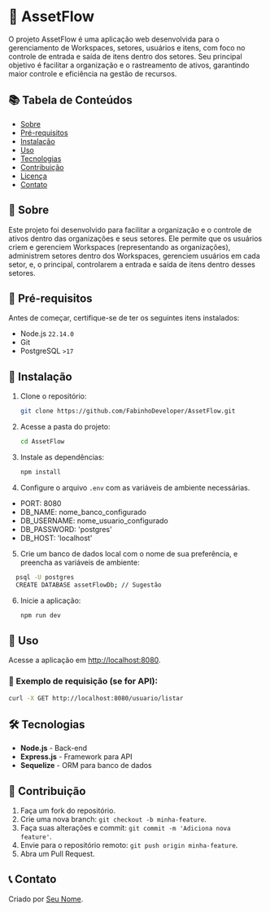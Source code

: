 # 📌 AssetFlow

O projeto AssetFlow é uma aplicação web desenvolvida para o gerenciamento de Workspaces, setores, usuários e itens, com foco no controle de entrada e saída de itens dentro dos setores. 
Seu principal objetivo é facilitar a organização e o rastreamento de ativos, garantindo maior controle e eficiência na gestão de recursos.

## 📚 Tabela de Conteúdos
- [Sobre](#sobre)
- [Pré-requisitos](#pré-requisitos)
- [Instalação](#instalação)
- [Uso](#uso)
- [Tecnologias](#tecnologias)
- [Contribuição](#contribuição)
- [Licença](#licença)
- [Contato](#contato)

## 📖 Sobre
Este projeto foi desenvolvido para facilitar a organização e o controle de ativos dentro das organizações e seus setores. Ele permite que os usuários criem e gerenciem Workspaces (representando as organizações), 
administrem setores dentro dos Workspaces, gerenciem usuários em cada setor, e, o principal, controlarem a entrada e saída de itens dentro desses setores.

## 🚀 Pré-requisitos

Antes de começar, certifique-se de ter os seguintes itens instalados:
- Node.js `22.14.0`
- Git
- PostgreSQL `>17`

## 🔧 Instalação

1. Clone o repositório:
   ```sh
   git clone https://github.com/FabinhoDeveloper/AssetFlow.git
   ```

2. Acesse a pasta do projeto:
   ```sh
   cd AssetFlow
   ```

3. Instale as dependências:
   ```sh
   npm install
   ```

4. Configure o arquivo `.env` com as variáveis de ambiente necessárias.
   
- PORT: 8080
- DB_NAME: nome_banco_configurado
- DB_USERNAME: nome_usuario_configurado
- DB_PASSWORD: 'postgres'
- DB_HOST: 'localhost'

5. Crie um banco de dados local com o nome de sua preferência, e preencha as variáveis de ambiente:
  ```sh
    psql -U postgres
    CREATE DATABASE assetFlowDb; // Sugestão
   ```

6. Inicie a aplicação:
   ```sh
   npm run dev
   ```

## 📌 Uso

Acesse a aplicação em [http://localhost:8080](http://localhost:8080). 

### 🔹 Exemplo de requisição (se for API):

```sh
curl -X GET http://localhost:8080/usuario/listar
```

## 🛠 Tecnologias

- **Node.js** - Back-end
- **Express.js** - Framework para API
- **Sequelize** - ORM para banco de dados

## 🤝 Contribuição

1. Faça um fork do repositório.
2. Crie uma nova branch: `git checkout -b minha-feature`.
3. Faça suas alterações e commit: `git commit -m 'Adiciona nova feature'`.
4. Envie para o repositório remoto: `git push origin minha-feature`.
5. Abra um Pull Request.

## 📞 Contato

Criado por [Seu Nome](https://github.com/FabinhoDeveloper).
